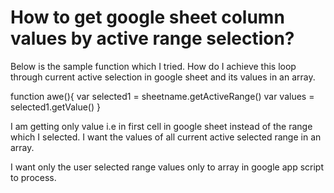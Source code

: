 
# How to get google sheet column values by active range selection?

Below  is the sample function which I tried. How do I achieve this loop through current active selection in google sheet and its values in an array.

function awe(){
  var selected1 = sheetname.getActiveRange()
var values = selected1.getValue()
}

I am getting only value i.e in first cell in google sheet instead of the range which I selected. I want the values of all current active selected range in an array.

I want only the user selected range values only to array in google app script to process.

        